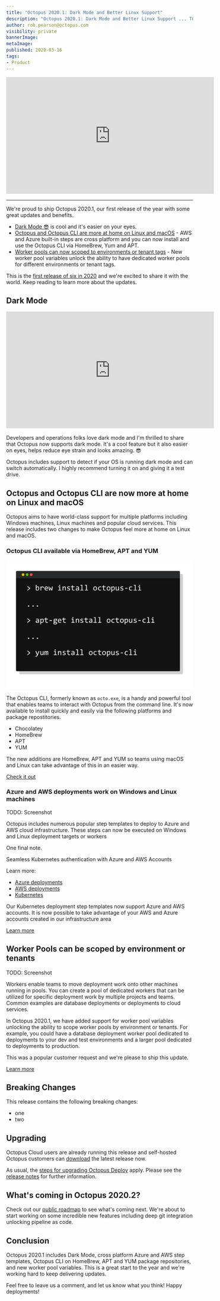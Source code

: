 ```yaml
---
title: "Octopus 2020.1: Dark Mode and Better Linux Support"
description: "Octopus 2020.1: Dark Mode and Better Linux Support ... TODO"
author: rob.pearson@octopus.com
visibility: private
bannerImage: 
metaImage: 
published: 2020-03-16
tags:
- Product
---
```


<iframe width="560" height="315" src="https://www.youtube.com/embed/TODO" frameborder="0" allowfullscreen></iframe>

---

We're proud to ship Octopus 2020.1, our first release of the year with some great updates and benefits. 

* [Dark Mode 😎](blog/2020-03/octopus-release-2020-1/index.md#dark-mode) is cool and it's easier on your eyes.
* [Octopus and Octopus CLI are more at home on Linux and macOS](blog/2020-03/octopus-release-2020-1/index.md#octopus-and-octopus-cli-are-now-more-at-home-on-linux-and-macos) - AWS and Azure built-in steps are cross platform and you can now install and use the Octopus CLI via HomeBrew, Yum and APT. 
* [Worker pools can now scoped to environments or tenant tags](blog/2020-03/octopus-release-2020-1/index.md#worker-pools-can-be-scoped-by-environment-or-tenants) - New worker pool variables unlock the ability to have dedicated worker pools for different environments or tenant tags.

This is the [first release of six in 2020](/blog/2020-03/releases-and-lts/index.md) and we're excited to share it with the world. Keep reading to learn more about the updates. 

## Dark Mode

<iframe width="560" height="315" src="https://www.youtube.com/embed/TODO" frameborder="0" allowfullscreen></iframe>

Developers and operations folks love dark mode and I'm thrilled to share that Octopus now supports dark mode. It's a cool feature but it also easier on eyes, helps reduce eye strain and looks amazing. 😎

Octopus includes support to detect if your OS is running dark mode and can switch automatically. I highly recommend turning it on and giving it a test drive.

## Octopus and Octopus CLI are now more at home on Linux and macOS

Octopus aims to have world-class support for multiple platforms including Windows machines, Linux machines and popular cloud services. This release includes two changes to make Octopus feel more at home on Linux and macOS.

### Octopus CLI available via HomeBrew, APT and YUM 

![](octopus-cli-xplat.png)

The Octopus CLI, formerly known as `octo.exe`, is a handy and powerful tool that enables teams to interact with Octopus from the command line. It's now available to install quickly and easily via the following platforms and package repostitories. 

* Chocolatey
* HomeBrew 
* APT
* YUM 

The new additions are HomeBrew, APT and YUM so teams using macOS and Linux can take advantage of this in an easier way.

[Check it out](https://octopus.com/downloads/octopuscli)

### Azure and AWS deployments work on Windows and Linux machines

TODO: Screenshot

Octopus includes numerous popular step templates to deploy to Azure and AWS cloud infrastructure. These steps can now be executed on Windows and Linux deployment targets or workers 

One final note. 

Seamless Kubernetes authentication with Azure and AWS Accounts

Learn more: 
* [Azure deployments](https://octopus.com/docs/deployment-examples/azure-deployments)
* [AWS deployments](https://octopus.com/docs/deployment-examples/aws-deployments)
* [Kubernetes](https://)

Our Kubernetes deployment step templates now support Azure and AWS accounts. It is now possible to take advantage of your AWS and Azure accounts created in our infrastructure area 

[Learn more](https://octopus.com/docs/infrastructure/deployment-targets/azure)

## Worker Pools can be scoped by environment or tenants

TODO: Screenshot

Workers enable teams to move deployment work onto other machines running in pools. You can create a pool of dedicated workers that can be utilized for specific deployment work by multiple projects and teams. Common examples are database deployments or deployments to cloud services.

In Octopus 2020.1, we have added support for worker pool variables unlocking the ability to scope worker pools by environment or tenants. For example, you could have a database deployment worker pool dedicated to deployments to your dev and test environments and a larger pool dedicated to deployments to production. 

This was a popular customer request and we're please to ship this update.

[Learn more](https://octopus.com/docs/projects/variables/worker-pool-variables)

## Breaking Changes

This release contains the following breaking changes:

* one 
* two 

## Upgrading

Octopus Cloud users are already running this release and self-hosted Octopus customers can [download](https://octopus.com/downloads/2020.1.0) the latest release now.  

As usual, the [steps for upgrading Octopus Deploy](https://octopus.com/docs/administration/upgrading) apply. Please see the [release notes](https://octopus.com/downloads/compare?to=2020.1.0) for further information. 

## What's coming in Octopus 2020.2?

Check out our [public roadmap](https://octopus.com/roadmap) to see what's coming next. We're about to start working on some incredible new features including deep git integration unlocking pipeline as code.

## Conclusion

Octopus 2020.1 includes Dark Mode, cross platform Azure and AWS step templates, Octopus CLI on HomeBrew, APT and YUM package repositories, and new worker pool variables. This is a great start to the year and we're working hard to keep delivering updates.

Feel free to leave us a comment, and let us know what you think! Happy deployments!